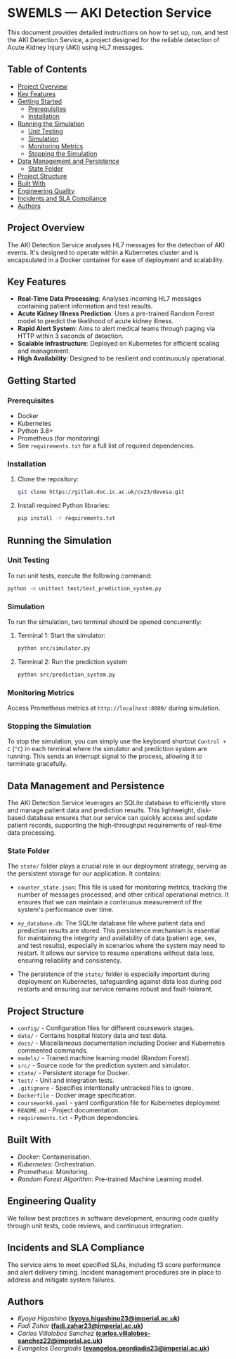 # SWEMLS — AKI Detection Service

This document provides detailed instructions on how to set up, run, and test the AKI Detection Service, a project designed for the reliable detection of Acute Kidney Injury (AKI) using HL7 messages.

## Table of Contents

- [Project Overview](#project-overview)
- [Key Features](#key-features)
- [Getting Started](#getting-started)
  - [Prerequisites](#prerequisites)
  - [Installation](#installation)
- [Running the Simulation](#running-the-simulation)
  - [Unit Testing](#unit-testing)
  - [Simulation](#simulation)
  - [Monitoring Metrics](#monitoring-metrics)
  - [Stopping the Simulation](#stopping-the-simulation)
- [Data Management and Persistence](#data-management-and-persistence)
  - [State Folder](#state-folder)
- [Project Structure](#project-structure)
- [Built With](#built-with)
- [Engineering Quality](#engineering-quality)
- [Incidents and SLA Compliance](#incidents-and-sla-compliance)
- [Authors](#authors)

## Project Overview

The AKI Detection Service analyses HL7 messages for the detection of AKI events. It's designed to operate within a Kubernetes cluster and is encapsulated in a Docker container for ease of deployment and scalability.

## Key Features

- **Real-Time Data Processing**: Analyses incoming HL7 messages containing patient information and test results.
- **Acute Kidney Illness Prediction**: Uses a pre-trained Random Forest model to predict the likelihood of acute kidney illness.
- **Rapid Alert System**: Aims to alert medical teams through paging via HTTP within 3 seconds of detection.
- **Scalable Infrastructure**: Deployed on Kubernetes for efficient scaling and management.
- **High Availability**: Designed to be resilient and continuously operational.


## Getting Started

### Prerequisites

- Docker
- Kubernetes
- Python 3.8+
- Prometheus (for monitoring)
- See `requirements.txt` for a full list of required dependencies.

### Installation

1. Clone the repository:
    ```bash
    git clone https://gitlab.doc.ic.ac.uk/cv23/devesa.git
    ```
2. Install required Python libraries:
    ```bash
    pip install -r requirements.txt
    ```

## Running the Simulation

### Unit Testing

To run unit tests, execute the following command:

```bash
python -m unittest test/test_prediction_system.py
```

### Simulation

To run the simulation, two terminal should be opened concurrently:

1. Terminal 1: Start the simulator:
    ```bash
    python src/simulator.py
    ```
2. Terminal 2: Run the prediction system
    ```bash
    python src/prediction_system.py
    ```

### Monitoring Metrics

Access Prometheus metrics at `http://localhost:8000/` during simulation.

### Stopping the Simulation

To stop the simulation, you can simply use the keyboard shortcut `Control + C` (`^C`) in each terminal where the simulator and prediction system are running. This sends an interrupt signal to the process, allowing it to terminate gracefully.


## Data Management and Persistence
The AKI Detection Service leverages an SQLite database to efficiently store and manage patient data and prediction results. This lightweight, disk-based database ensures that our service can quickly access and update patient records, supporting the high-throughput requirements of real-time data processing.

### State Folder
The `state/` folder plays a crucial role in our deployment strategy, serving as the persistent storage for our application. It contains:

- `counter_state.json`: This file is used for monitoring metrics, tracking the number of messages processed, and other critical operational metrics. It ensures that we can maintain a continuous measurement of the system's performance over time.
- `my_database.db`: The SQLite database file where patient data and prediction results are stored. This persistence mechanism is essential for maintaining the integrity and availability of data (patient age, sex, and test results), especially in scenarios where the system may need to restart. It allows our service to resume operations without data loss, ensuring reliability and consistency.

- The persistence of the `state/` folder is especially important during deployment on Kubernetes, safeguarding against data loss during pod restarts and ensuring our service remains robust and fault-tolerant.

## Project Structure

- `config/` - Configuration files for different coursework stages.
- `data/` - Contains hospital history data and test data.
- `docs/` - Miscellaneous documentation including Docker and Kubernetes commented commands.
- `models/` - Trained machine learning model (Random Forest).
- `src/` - Source code for the prediction system and simulator.
- `state/` - Persistent storage for Docker.
- `test/` - Unit and integration tests.
- `.gitignore` - Specifies intentionally untracked files to ignore.
- `Dockerfile` - Docker image specification.
- `coursework6.yaml` - yaml configuration file for Kubernetes deployment
- `README.md` - Project documentation.
- `requirements.txt` - Python dependencies.


## Built With
- *Docker*: Containerisation.
- *Kubernetes*: Orchestration.
- *Prometheus*: Monitoring.
- *Random Forest Algorithm*: Pre-trained Machine Learning model.


## Engineering Quality
We follow best practices in software development, ensuring code quality through unit tests, code reviews, and continuous integration.


## Incidents and SLA Compliance
The service aims to meet specified SLAs, including f3 score performance and alert delivery timing. Incident management procedures are in place to address and mitigate system failures.


## Authors
- *Kyoya Higashino* **(kyoya.higashino23@imperial.ac.uk)**
- *Fadi Zahar* **(fadi.zahar23@imperial.ac.uk)**
- *Carlos Villalobos Sanchez* **(carlos.villalobos-sanchez22@imperial.ac.uk)**
- *Evangelos Georgiadis* **(evangelos.geordiadis23@imperial.ac.uk)**
